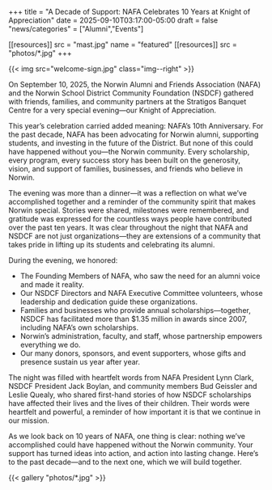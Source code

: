 +++
title = "A Decade of Support: NAFA Celebrates 10 Years at Knight of Appreciation"
date    = 2025-09-10T03:17:00-05:00
draft   = false
"news/categories" = ["Alumni","Events"]

[[resources]]
  src  = "mast.jpg"
  name = "featured"
[[resources]]
  src  = "photos/*.jpg"
+++

{{< img src="welcome-sign.jpg" class="img--right" >}}

On September 10, 2025, the Norwin Alumni and Friends Association (NAFA) and the Norwin School District Community Foundation (NSDCF) gathered with friends, families, and community partners at the Stratigos Banquet Centre for a very special evening—our Knight of Appreciation.

This year’s celebration carried added meaning: NAFA’s 10th Anniversary. For the past decade, NAFA has been advocating for Norwin alumni, supporting students, and investing in the future of the District. But none of this could have happened without you—the Norwin community. Every scholarship, every program, every success story has been built on the generosity, vision, and support of families, businesses, and friends who believe in Norwin.

The evening was more than a dinner—it was a reflection on what we’ve accomplished together and a reminder of the community spirit that makes Norwin special. Stories were shared, milestones were remembered, and gratitude was expressed for the countless ways people have contributed over the past ten years. It was clear throughout the night that NAFA and NSDCF are not just organizations—they are extensions of a community that takes pride in lifting up its students and celebrating its alumni.

During the evening, we honored:

* The Founding Members of NAFA, who saw the need for an alumni voice and made it reality.
* Our NSDCF Directors and NAFA Executive Committee volunteers, whose leadership and dedication guide these organizations.
* Families and businesses who provide annual scholarships—together, NSDCF has facilitated more than $1.35 million in awards since 2007, including NAFA’s own scholarships.
* Norwin’s administration, faculty, and staff, whose partnership empowers everything we do.
* Our many donors, sponsors, and event supporters, whose gifts and presence sustain us year after year.

The night was filled with heartfelt words from NAFA President Lynn Clark, NSDCF President Jack Boylan, and community members Bud Geissler and Leslie Quealy, who shared first-hand stories of how NSDCF scholarships have affected their lives and the lives of their children. Their words were heartfelt and powerful, a reminder of how important it is that we continue in our mission.

As we look back on 10 years of NAFA, one thing is clear: nothing we’ve accomplished could have happened without the Norwin community. Your support has turned ideas into action, and action into lasting change. Here’s to the past decade—and to the next one, which we will build together.

{{< gallery "photos/*.jpg" >}}

